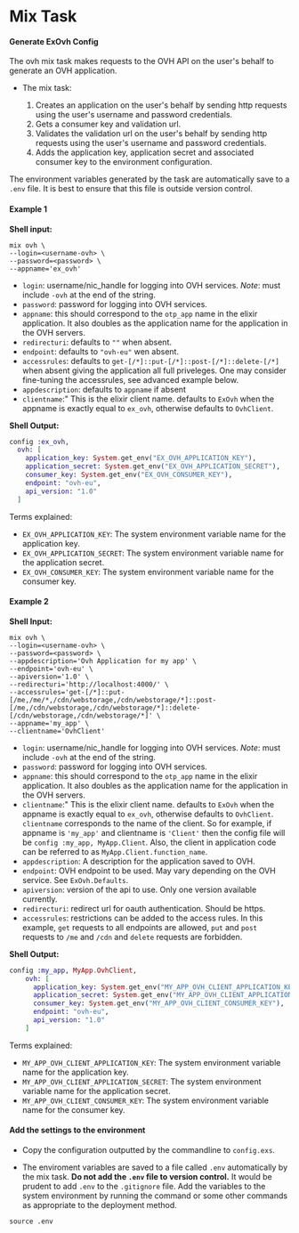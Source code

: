# Mix Task

#### Generate ExOvh Config

The ovh mix task makes requests to the OVH API on the user's behalf to generate an OVH application.

- The mix task:

  1. Creates an application on the user's behalf by sending http requests using the user's username and password credentials.
  2. Gets a consumer key and validation url.
  3. Validates the validation url on the user's behalf by sending http requests using the user's username and password credentials.
  4. Adds the application key, application secret and associated consumer key to the environment configuration.
  
The environment variables generated by the task are automatically save to a `.env` file. It is best to ensure that this file is outside
version control.


#### Example 1


**Shell input:**

```shell
mix ovh \
--login=<username-ovh> \
--password=<password> \
--appname='ex_ovh'
```

- `login`: username/nic_handle for logging into OVH services. *Note*: must include `-ovh` at the end of the string.
- `password`: password for logging into OVH services.
- `appname`: this should correspond to the `otp_app` name in the elixir application. It also doubles as the application name 
for the application in the OVH servers.
- `redirecturi`: defaults to `""` when absent.
- `endpoint`: defaults to `"ovh-eu"` wen absent.
- `accessrules`: defaults to `get-[/*]::put-[/*]::post-[/*]::delete-[/*]` when absent giving the application all
  full priveleges. One may consider fine-tuning the accessrules, see advanced example below.
- `appdescription`: defaults to `appname` if absent
- `clientname`:" This is the elixir client name. defaults to `ExOvh` when the appname is exactly equal to `ex_ovh`, otherwise defaults to `OvhClient`.


**Shell Output:**

```elixir
config :ex_ovh,
  ovh: [
    application_key: System.get_env("EX_OVH_APPLICATION_KEY"),
    application_secret: System.get_env("EX_OVH_APPLICATION_SECRET"),
    consumer_key: System.get_env("EX_OVH_CONSUMER_KEY"),
    endpoint: "ovh-eu",
    api_version: "1.0"
  ]
```

Terms explained:

- `EX_OVH_APPLICATION_KEY`: The system environment variable name for the application key.
- `EX_OVH_APPLICATION_SECRET`: The system environment variable name for the application secret.
- `EX_OVH_CONSUMER_KEY`: The system environment variable name for the consumer key.


#### Example 2

**Shell Input:**

```shell
mix ovh \
--login=<username-ovh> \
--password=<password> \
--appdescription='Ovh Application for my app' \
--endpoint='ovh-eu' \
--apiversion='1.0' \
--redirecturi='http://localhost:4000/' \
--accessrules='get-[/*]::put-[/me,/me/*,/cdn/webstorage,/cdn/webstorage/*]::post-[/me,/cdn/webstorage,/cdn/webstorage/*]::delete-[/cdn/webstorage,/cdn/webstorage/*]' \
--appname='my_app' \
--clientname='OvhClient'
```

- `login`: username/nic_handle for logging into OVH services. *Note*: must include `-ovh` at the end of the string.
- `password`: password for logging into OVH services.
- `appname`: this should correspond to the `otp_app` name in the elixir application. It also doubles as the application name
for the application in the OVH servers.
- `clientname`:" This is the elixir client name. defaults to `ExOvh` when the appname is exactly equal to `ex_ovh`, otherwise defaults to `OvhClient`. `clientname` corresponds to the name of the client. So for example, if appname is `'my_app'` and clientname is
  `'Client'` then the config file will be `config :my_app, MyApp.Client`. Also, the client in application code can be referred
  to as `MyApp.Client.function_name`.
- `appdescription`: A description for the application saved to OVH.
- `endpoint`: OVH endpoint to be used. May vary depending on the OVH service. See `ExOvh.Defaults`.
- `apiversion`: version of the api to use. Only one version available currently.
- `redirecturi`: redirect url for oauth authentication. Should be https.
- `accessrules`: restrictions can be added to the access rules. In this example, `get` requests to all endpoints are allowed,
  `put` and `post` requests to `/me` and `/cdn` and `delete` requests are forbidden.


**Shell Output:**


```elixir
config :my_app, MyApp.OvhClient,
    ovh: [
      application_key: System.get_env("MY_APP_OVH_CLIENT_APPLICATION_KEY"),
      application_secret: System.get_env("MY_APP_OVH_CLIENT_APPLICATION_SECRET"),
      consumer_key: System.get_env("MY_APP_OVH_CLIENT_CONSUMER_KEY"),
      endpoint: "ovh-eu",
      api_version: "1.0"
    ]
```


Terms explained:

- `MY_APP_OVH_CLIENT_APPLICATION_KEY`: The system environment variable name for the application key.
- `MY_APP_OVH_CLIENT_APPLICATION_SECRET`: The system environment variable name for the application secret.
- `MY_APP_OVH_CLIENT_CONSUMER_KEY`: The system environment variable name for the consumer key.


#### Add the settings to the environment

- Copy the configuration outputted by the commandline to `config.exs`.

- The enviroment variables are saved to a file called `.env` automatically by the mix task.
**Do not add the `.env` file to version control.** It would be prudent to add `.env` to the `.gitignore` file.
Add the variables to the system environment by running the command or some other commands as appropriate
to the deployment method.


```shell
source .env
```